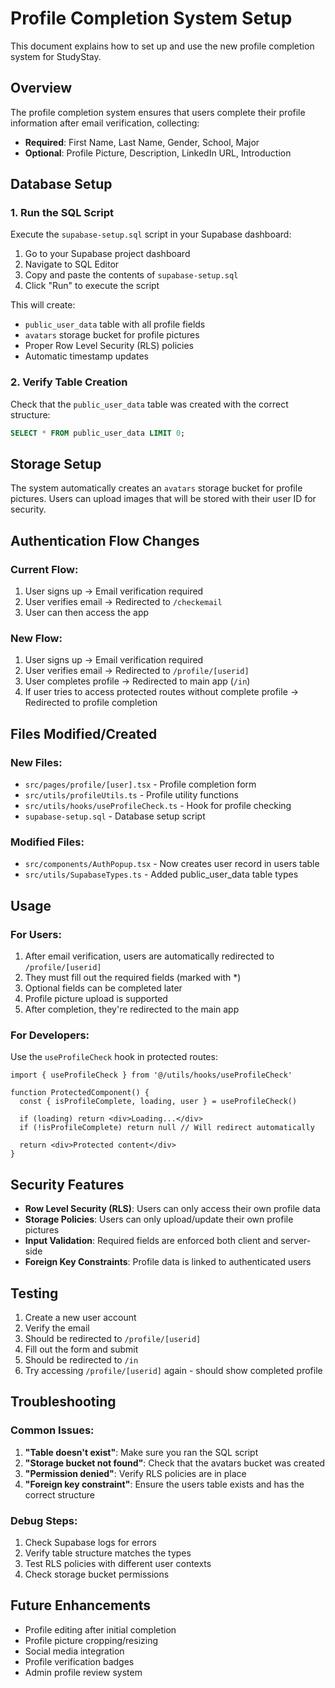 # Profile Completion System Setup

This document explains how to set up and use the new profile completion system for StudyStay.

## Overview

The profile completion system ensures that users complete their profile information after email verification, collecting:
- **Required**: First Name, Last Name, Gender, School, Major
- **Optional**: Profile Picture, Description, LinkedIn URL, Introduction

## Database Setup

### 1. Run the SQL Script

Execute the `supabase-setup.sql` script in your Supabase dashboard:

1. Go to your Supabase project dashboard
2. Navigate to SQL Editor
3. Copy and paste the contents of `supabase-setup.sql`
4. Click "Run" to execute the script

This will create:
- `public_user_data` table with all profile fields
- `avatars` storage bucket for profile pictures
- Proper Row Level Security (RLS) policies
- Automatic timestamp updates

### 2. Verify Table Creation

Check that the `public_user_data` table was created with the correct structure:

```sql
SELECT * FROM public_user_data LIMIT 0;
```

## Storage Setup

The system automatically creates an `avatars` storage bucket for profile pictures. Users can upload images that will be stored with their user ID for security.

## Authentication Flow Changes

### Current Flow:
1. User signs up → Email verification required
2. User verifies email → Redirected to `/checkemail`
3. User can then access the app

### New Flow:
1. User signs up → Email verification required
2. User verifies email → Redirected to `/profile/[userid]`
3. User completes profile → Redirected to main app (`/in`)
4. If user tries to access protected routes without complete profile → Redirected to profile completion

## Files Modified/Created

### New Files:
- `src/pages/profile/[user].tsx` - Profile completion form
- `src/utils/profileUtils.ts` - Profile utility functions
- `src/utils/hooks/useProfileCheck.ts` - Hook for profile checking
- `supabase-setup.sql` - Database setup script

### Modified Files:
- `src/components/AuthPopup.tsx` - Now creates user record in users table
- `src/utils/SupabaseTypes.ts` - Added public_user_data table types

## Usage

### For Users:
1. After email verification, users are automatically redirected to `/profile/[userid]`
2. They must fill out the required fields (marked with *)
3. Optional fields can be completed later
4. Profile picture upload is supported
5. After completion, they're redirected to the main app

### For Developers:
Use the `useProfileCheck` hook in protected routes:

```tsx
import { useProfileCheck } from '@/utils/hooks/useProfileCheck'

function ProtectedComponent() {
  const { isProfileComplete, loading, user } = useProfileCheck()
  
  if (loading) return <div>Loading...</div>
  if (!isProfileComplete) return null // Will redirect automatically
  
  return <div>Protected content</div>
}
```

## Security Features

- **Row Level Security (RLS)**: Users can only access their own profile data
- **Storage Policies**: Users can only upload/update their own profile pictures
- **Input Validation**: Required fields are enforced both client and server-side
- **Foreign Key Constraints**: Profile data is linked to authenticated users

## Testing

1. Create a new user account
2. Verify the email
3. Should be redirected to `/profile/[userid]`
4. Fill out the form and submit
5. Should be redirected to `/in`
6. Try accessing `/profile/[userid]` again - should show completed profile

## Troubleshooting

### Common Issues:

1. **"Table doesn't exist"**: Make sure you ran the SQL script
2. **"Storage bucket not found"**: Check that the avatars bucket was created
3. **"Permission denied"**: Verify RLS policies are in place
4. **"Foreign key constraint"**: Ensure the users table exists and has the correct structure

### Debug Steps:

1. Check Supabase logs for errors
2. Verify table structure matches the types
3. Test RLS policies with different user contexts
4. Check storage bucket permissions

## Future Enhancements

- Profile editing after initial completion
- Profile picture cropping/resizing
- Social media integration
- Profile verification badges
- Admin profile review system
